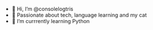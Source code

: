 - 👋 Hi, I’m @consolelogtris
- 👀 Passionate about tech, language learning and my cat
- 🌱 I’m currrently learning Python 

<!---
consolelogtris/consolelogtris is a ✨ special ✨ repository because its `README.md` (this file) appears on your GitHub profile.
You can click the Preview link to take a look at your changes.
--->
